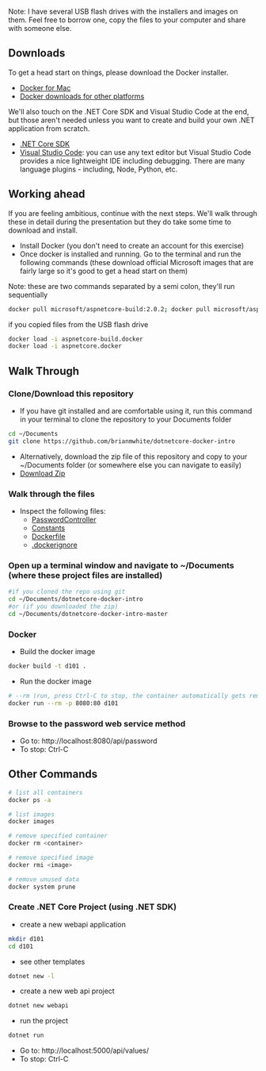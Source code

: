 Note: I have several USB flash drives with the installers and images on them. Feel free to borrow one, copy the files to your computer and share with someone else. 

## Downloads

To get a head start on things, please download the Docker installer.

- [Docker for Mac](https://store.docker.com/editions/community/docker-ce-desktop-mac)
- [Docker downloads for other platforms](https://www.docker.com/community-edition#/download)

We'll also touch on the .NET Core SDK and Visual Studio Code at the end, but those aren't needed unless you want to create and build your own .NET application from scratch.

- [.NET Core SDK](https://www.microsoft.com/net/core#macos)
- [Visual Studio Code](https://code.visualstudio.com): you can use any text editor but Visual Studio Code provides a nice lightweight IDE including debugging. There are many language plugins - including, Node, Python, etc.

## Working ahead

If you are feeling ambitious, continue with the next steps. We'll walk through these in detail during the presentation but they do take some time to download and install. 
- Install Docker (you don't need to create an account for this exercise)
- Once docker is installed and running. Go to the terminal and run the following commands (these download official Microsoft images that are fairly large so it's good to get a head start on them)

Note: these are two commands separated by a semi colon, they'll run sequentially
```bash
docker pull microsoft/aspnetcore-build:2.0.2; docker pull microsoft/aspnetcore:2.0.0
```
if you copied files from the USB flash drive
```bash
docker load -i aspnetcore-build.docker
docker load -i aspnetcore.docker
```

## Walk Through
### Clone/Download this repository
* If you have git installed and are comfortable using it, run this command in your terminal to clone the repository to your Documents folder
```bash
cd ~/Documents
git clone https://github.com/brianmwhite/dotnetcore-docker-intro
```
* Alternatively, download the zip file of this repository and copy to your ~/Documents folder (or somewhere else you can navigate to easily)
* [Download Zip](https://github.com/brianmwhite/dotnetcore-docker-intro/archive/master.zip)

### Walk through the files
* Inspect the following files:
  * [PasswordController](https://github.com/brianmwhite/dotnetcore-docker-intro/blob/master/full-project/Controllers/PasswordController.cs)
  * [Constants](https://github.com/brianmwhite/dotnetcore-docker-intro/blob/master/full-project/Controllers/Constants.cs)
  * [Dockerfile](https://github.com/brianmwhite/dotnetcore-docker-intro/blob/master/full-project/Dockerfile)
  * [.dockerignore](https://github.com/brianmwhite/dotnetcore-docker-intro/blob/master/full-project/.dockerignore)

### Open up a terminal window and navigate to ~/Documents (where these project files are installed)
```bash
#if you cloned the repo using git
cd ~/Documents/dotnetcore-docker-intro
#or (if you downloaded the zip)
cd ~/Documents/dotnetcore-docker-intro-master
```

### Docker
* Build the docker image
```bash
docker build -t d101 .
```
* Run the docker image
```bash
# --rm (run, press Ctrl-C to stop, the container automatically gets removed) or -d (run in the background)
docker run --rm -p 8080:80 d101
```

### Browse to the password web service method
* Go to: http://localhost:8080/api/password
* To stop: Ctrl-C

## Other Commands ##
```bash
# list all containers
docker ps -a

# list images
docker images

# remove specified container
docker rm <container>

# remove specified image
docker rmi <image>

# remove unused data
docker system prune
```

### Create .NET Core Project (using .NET SDK) 

* create a new webapi application
```bash
mkdir d101
cd d101
```
* see other templates
```bash
dotnet new -l
```
* create a new web api project
```bash
dotnet new webapi
```
* run the project
```bash
dotnet run
```
* Go to: http://localhost:5000/api/values/
* To stop: Ctrl-C
